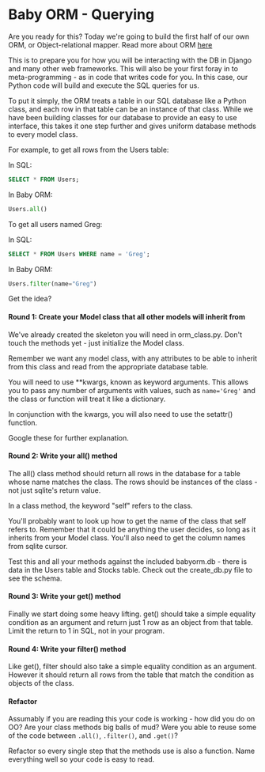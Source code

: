 Baby ORM - Querying
===================

Are you ready for this? Today we're going to build the first half of our own ORM, or Object-relational mapper. Read more about ORM [here](http://en.wikipedia.org/wiki/Object-relational_mapping)

This is to prepare you for how you will be interacting with the DB in Django and many other web frameworks. This will also be your first foray in to meta-programming - as in code that writes code for you. In this case, our Python code will build and execute the SQL queries for us.

To put it simply, the ORM treats a table in our SQL database like a Python class, and each row in that table can be an instance of that class. While we have been building classes for our database to provide an easy to use interface, this takes it one step further and gives uniform database methods to every model class.

For example, to get all rows from the Users table:  

In SQL:  
```sql
SELECT * FROM Users;
```
In Baby ORM:  
```py
Users.all()
```
To get all users named Greg:  

In SQL:  
```sql
SELECT * FROM Users WHERE name = 'Greg';
```
In Baby ORM:  
```py
Users.filter(name="Greg")
```
Get the idea?

#### Round 1: Create your Model class that all other models will inherit from

We've already created the skeleton you will need in orm_class.py. Don't touch the methods yet - just initialize the Model class.

Remember we want any model class, with any attributes to be able to inherit from this class and read from the appropriate database table.

You will need to use \*\*kwargs, known as keyword arguments. This allows you to pass any number of arguments with values, such as `name='Greg'` and the class or function will treat it like a dictionary.

In conjunction with the kwargs, you will also need to use the setattr() function.

Google these for further explanation.

#### Round 2: Write your all() method

The all() class method should return all rows in the database for a table whose name matches the class. The rows should be instances of the class - not just sqlite's return value.

In a class method, the keyword "self" refers to the class.

You'll probably want to look up how to get the name of the class that self refers to. Remember that it could be anything the user decides, so long as it inherits from your Model class. You'll also need to get the column names from sqlite cursor.

Test this and all your methods against the included babyorm.db - there is data in the Users table and Stocks table. Check out the create_db.py file to see the schema.

#### Round 3: Write your get() method

Finally we start doing some heavy lifting. get() should take a simple equality condition as an argument and return just 1 row as an object from that table. Limit the return to 1 in SQL, not in your program.

#### Round 4: Write your filter() method

Like get(), filter should also take a simple equality condition as an argument. However it should return all rows from the table that match the condition as objects of the class.

#### Refactor

Assumably if you are reading this your code is working - how did you do on OO? Are your class methods big balls of mud? Were you able to reuse some of the code between `.all()`, `.filter()`, and `.get()`?

Refactor so every single step that the methods use is also a function. Name everything well so your code is easy to read.
